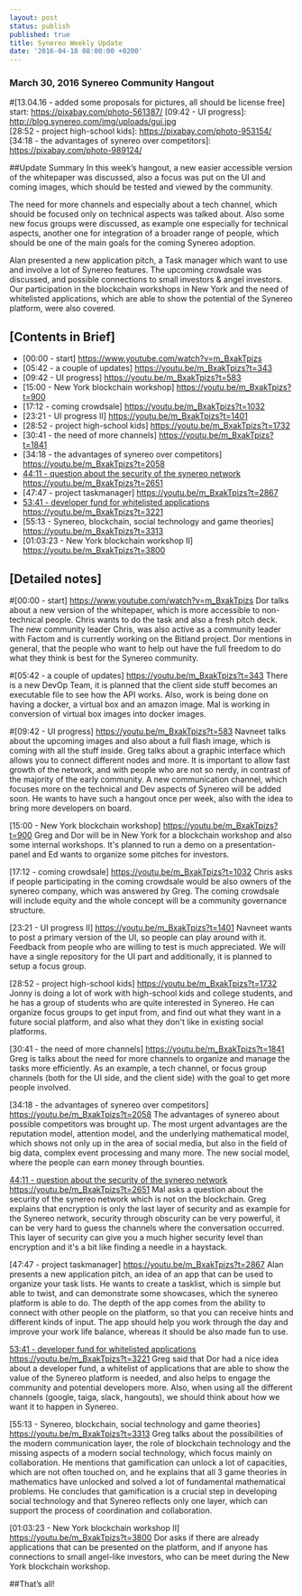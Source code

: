 ```yaml
---
layout: post
status: publish
published: true
title: Synereo Weekly Update
date: '2016-04-18 08:00:00 +0200'
---
```


### March 30, 2016 Synereo Community Hangout

#[13.04.16 - added some proposals for pictures, all should be license free]
start: https://pixabay.com/photo-561387/
[09:42 - UI progress]: http://blog.synereo.com/img/uploads/gui.jpg	 
[28:52 - project high-school kids]: https://pixabay.com/photo-953154/
[34:18 - the advantages of synereo over competitors]: https://pixabay.com/photo-989124/
   			 

 [44:11 - question about the security of the synereo network]: https://pixabay.com/photo-1187198/
[53:41 - developer fund for whitelisted applications]: https://pixabay.com/photo-784321/





##Update Summary
In this week’s hangout, a new easier accessible version of the whitepaper was discussed, also a focus was put on the UI and coming images, which should be tested and viewed by the community.

The need for more channels and especially about a tech channel, which should be focused only on technical aspects was talked about. Also some new focus groups were discussed, as example one especially for technical aspects, another one for integration of a broader range of people, which should be one of the main goals for the coming Synereo adoption.

Alan presented a new application pitch, a Task manager which want to use and involve a lot of Synereo features. The upcoming crowdsale was discussed, and possible connections to small investors & angel investors.  Our participation in the  blockchain workshops in New York and the need of whitelisted applications, which are able to show the potential of the Synereo platform, were also covered.


## [Contents in Brief]
* [00:00 - start] https://www.youtube.com/watch?v=m_BxakTpizs
* [05:42 - a couple of updates]  https://youtu.be/m_BxakTpizs?t=343
* [09:42 - UI progress] https://youtu.be/m_BxakTpizs?t=583
* [15:00 - New York blockchain workshop] https://youtu.be/m_BxakTpizs?t=900
* [17:12 - coming crowdsale] https://youtu.be/m_BxakTpizs?t=1032
* [23:21 - UI progress II] https://youtu.be/m_BxakTpizs?t=1401
* [28:52 - project high-school kids] https://youtu.be/m_BxakTpizs?t=1732
* [30:41 - the need of more channels] https://youtu.be/m_BxakTpizs?t=1841
* [34:18 - the advantages of synereo over competitors] https://youtu.be/m_BxakTpizs?t=2058
* [44:11 - question about the security of the synereo network] https://youtu.be/m_BxakTpizs?t=2651
* [47:47 - project taskmanager] https://youtu.be/m_BxakTpizs?t=2867
* [53:41 - developer fund for whitelisted applications] https://youtu.be/m_BxakTpizs?t=3221
* [55:13 - Synereo, blockchain, social technology and game theories]  https://youtu.be/m_BxakTpizs?t=3313
* [01:03:23 - New York blockchain workshop II] https://youtu.be/m_BxakTpizs?t=3800
##

## [Detailed notes]

#[00:00 - start] https://www.youtube.com/watch?v=m_BxakTpizs
Dor talks about a new version of the whitepaper, which is more accessible to non-technical people. Chris wants to do the task and also a fresh pitch deck. The new community leader Chris, was also active as a community leader with Factom and is currently working on the Bitland project. Dor mentions in general, that the people who want to help out have the full freedom to do what they think is best for the Synereo community.


#[05:42 - a couple of updates]  https://youtu.be/m_BxakTpizs?t=343
There is a new DevOp Team, it is planned that the client side stuff becomes an executable file to see how the API works.  Also, work is being done on having a docker, a virtual box and an amazon image. Mal is working in conversion of virtual box images into docker images.

#[09:42 - UI progress] https://youtu.be/m_BxakTpizs?t=583
Navneet talks about the upcoming images and also about a full flash image, which is coming with all the stuff inside. Greg talks about a graphic interface which allows you to connect different nodes and more. It is important to allow fast growth of the network, and with people who are not so nerdy, in contrast of the majority of the early community.  A new communication channel, which focuses more on the technical and Dev aspects of Synereo will be added soon. He wants to have such a hangout once per week, also with the idea to bring more developers on board.

[15:00 - New York blockchain workshop] https://youtu.be/m_BxakTpizs?t=900
 Greg and Dor will be in New York for a blockchain workshop and also some internal workshops. It's planned to run a demo on a presentation-panel and Ed wants to organize some pitches for investors.

[17:12 - coming crowdsale] https://youtu.be/m_BxakTpizs?t=1032
Chris asks if people participating in the coming crowdsale would be also owners of the synereo company, which was answered by Greg. The coming crowdsale will include equity and the whole concept will be a community governance structure.

[23:21 - UI progress II] https://youtu.be/m_BxakTpizs?t=1401
Navneet wants to post a primary version of the UI, so people can play around with it. Feedback from people who are willing to test is much appreciated. We will have a single repository for the UI part and additionally, it is planned to setup a focus group.

[28:52 - project high-school kids] https://youtu.be/m_BxakTpizs?t=1732
Jonny is doing a lot of work with high-school kids and college students, and he has a group of students who are quite interested in Synereo. He can organize focus groups to get input from, and find out what they want in a future social platform, and also what they don't like in existing social platforms.

[30:41 - the need of more channels] https://youtu.be/m_BxakTpizs?t=1841
Greg is talks about the need for more channels to organize and manage the tasks more efficiently. As an example, a tech channel, or focus group channels (both for the UI side, and the client side) with the goal to get more people involved.

[34:18 -  the advantages of synereo over competitors] https://youtu.be/m_BxakTpizs?t=2058
The advantages of synereo about possible competitors was brought up.  The most urgent advantages are the reputation model, attention model, and the underlying mathematical model, which shows not only up in the area of social media, but also in the field of big data, complex event processing and many more.  The new social model, where the people can earn money through bounties.

[44:11 - question about the security of the synereo network] https://youtu.be/m_BxakTpizs?t=2651
Mal asks a question about the security of the synereo network which is not on the blockchain.
Greg explains that encryption is only the last layer of security and as example for the Synereo network, security through obscurity can be very powerful, it can be very hard to guess the channels where the conversation occurred. This layer of security can give you a much higher security level than encryption and it's a bit like finding a needle in a haystack.

[47:47 - project taskmanager] https://youtu.be/m_BxakTpizs?t=2867
Alan presents a new application pitch, an idea of an app that can be used to organize your task lists. He wants to create a tasklist, which is simple but able to twist, and can demonstrate some showcases, which the synereo platform is able to do. The depth of the app comes from the ability to connect with other people on the platform, so that you can receive hints and different kinds of input. The app should help you work through the day and improve your work life balance, whereas it should be also made fun to use.


[53:41 - developer fund for whitelisted applications] https://youtu.be/m_BxakTpizs?t=3221
Greg said that Dor had a nice idea about a developer fund, a whitelist of applications that are able to show the value of the Synereo platform is needed, and also helps to engage the community and potential developers more.  Also, when using all the different channels (google, taiga, slack, hangouts), we should think about how we want it to happen in Synereo.

 [55:13 - Synereo, blockchain, social technology and game theories]  https://youtu.be/m_BxakTpizs?t=3313
Greg talks about the possibilities of the modern communication layer, the role of blockchain technology and the missing aspects of a modern social technology, which focus mainly on collaboration. He mentions that gamification can unlock a lot of capacities, which are not often touched on, and he explains that all 3 game theories in mathematics have unlocked and solved a lot of fundamental mathematical problems.  He concludes that gamification is a crucial step in developing social technology and that Synereo reflects only one layer, which can support the process of coordination and collaboration.

[01:03:23 - New York blockchain workshop II] https://youtu.be/m_BxakTpizs?t=3800
Dor asks if there are already applications that can be presented on the platform, and if anyone has connections to small angel-like investors, who can be meet during the New York blockchain workshop.

##That’s all!
















